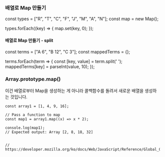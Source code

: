 ### 배열로 Map 만들기
const types = ["R", "T", "C", "F", "J", "M", "A", "N"];
const map = new Map();

types.forEach((key) => {
  map.set(key, 0);
});

#### 배열로 Map 만들기 - split
const terms = ["A 6", "B 12", "C 3"];
const mappedTerms = {};

terms.forEach(term => {
  const [key, value] = term.split(' ');
  mappedTerms[key] = parseInt(value, 10);
});

### Array.prototype.map()
이건 배열로부터 Map을 생성하는 게 아니라 콜백함수를 돌려서 새로운 배열을 생성하는 것입니다. 

```
const array1 = [1, 4, 9, 16];

// Pass a function to map
const map1 = array1.map((x) => x * 2);

console.log(map1);
// Expected output: Array [2, 8, 18, 32]


// https://developer.mozilla.org/ko/docs/Web/JavaScript/Reference/Global_Objects/Array/map
```
